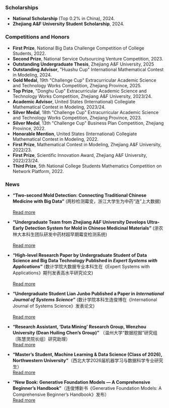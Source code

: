 ### Scholarships
- **National Scholarship** (Top 0.2% in China), 2024.
- **Zhejiang A&F University Student Scholarship**, 2024.

### Competitions and Honors
- **First Prize**, National Big Data Challenge Competition of College Students, 2022.
- **Second Prize**, National Service Outsourcing Venture Competition, 2023.
- **Outstanding Undergraduate Thesis**, Zhejiang A&F University, 2025
- **Outstanding Advisor**, "Huashu Cup" International Mathematical Contest in Modeling, 2024.
- **Gold Medal**, 19th "Challenge Cup" Extracurricular Academic Science and Technology Works Competition, Zhejiang Province, 2025.
- **Top Prize**, "Donghu Cup" Extracurricular Academic Science and Technology Works Competition, Zhejiang A&F University, 2023/24.
- **Academic Advisor**, United States (International) Collegiate Mathematical Contest in Modeling, 2023/24.
- **Silver Medal**, 18th "Challenge Cup" Extracurricular Academic Science and Technology Works Competition, Zhejiang Province, 2023.
- **Silver Medal**, 13th "Challenge Cup" Business Plan Competition, Zhejiang Province, 2022.
- **Honorable Mention**, United States (International) Collegiate Mathematical Contest in Modeling, 2022.
- **First Prize**, Mathematical Contest in Modeling, Zhejiang A&F University, 2022/23.
- **First Prize**, Scientific Innovation Award, Zhejiang A&F University, 2022/23/24.
- **Third Prize**, 5th National College Students Mathematics Competition on Network Platform, 2022.

### News
- **“Two-second Mold Detection: Connecting Traditional Chinese Medicine with Big Data”** (两秒检测霉变，浙江大学生为中药“连”上大数据)<br>  
  [Read more](https://tidenews.com.cn/news.html?id=2461870)

- **“Undergraduate Team from Zhejiang A&F University Develops Ultra-Early Detection System for Mold in Chinese Medicinal Materials”** (浙农林大本科生团队研发中药材超早期霉变检测系统)<br>  
  [Read more](https://kjb.zjol.com.cn/html/2023-05/05/content_2826052.htm?div=-1)

- **“High-level Research Paper by Undergraduate Student of Data Science and Big Data Technology Published in *Expert Systems with Applications*”** (数计学院大数据专业本科生在《Expert Systems with Applications》期刊发表高水平研究论文)<br>  
  [Read more](https://www.zafu.edu.cn/info/1162/110660.htm)

- **“Undergraduate Student Lian Junbo Published a Paper in *International Journal of Systems Science*”** (数计学院本科生连俊博在《International Journal of Systems Science》发表论文)<br>  
  [Read more](https://www.zafu.edu.cn/info/1162/113830.htm)

- **“Research Assistant, ‘Data Mining’ Research Group, Wenzhou University (Dean Huiling Chen’s Group)”** （温州大学“数据挖掘”研究组〔陈慧灵院长组〕研究助理）<br>
  [Read more](https://mdm.wzu.edu.cn/pages/members-detail/lianjunbo.htm)

- **“Master’s Student, Machine Learning & Data Science (Class of 2026), Northwestern University”**（西北大学2026届机器学习与数据科学专业研究生）<br>
  [Read more](https://www.mccormick.northwestern.edu/machine-learning-data-science/people/students/class-of-2026/lian-junbo-jacob.html)

- **“New Book: Generative Foundation Models — A Comprehensive Beginner’s Handbook”**（连俊博新书《Generative Foundation Models: A Comprehensive Beginner’s Handbook》发布）<br>
  [Read more](https://www.amazon.com/Generative-Foundation-Models-Comprehensive-Beginners-ebook/dp/B0F9FQ4JKH)

